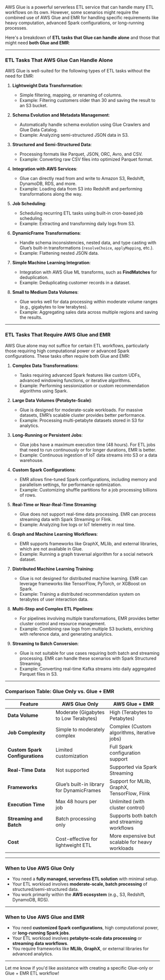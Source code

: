 AWS Glue is a powerful serverless ETL service that can handle many ETL workflows on its own. However, some scenarios might require the combined use of AWS Glue and EMR for handling specific requirements like heavy computation, advanced Spark configurations, or long-running processes.

Here's a breakdown of **ETL tasks that Glue can handle alone** and those that might need **both Glue and EMR**:

---

### **ETL Tasks That AWS Glue Can Handle Alone**
AWS Glue is well-suited for the following types of ETL tasks without the need for EMR:

1. **Lightweight Data Transformation**:
   - Simple filtering, mapping, or renaming of columns.
   - Example: Filtering customers older than 30 and saving the result to an S3 bucket.

2. **Schema Evolution and Metadata Management**:
   - Automatically handle schema evolution using Glue Crawlers and Glue Data Catalog.
   - Example: Analyzing semi-structured JSON data in S3.

3. **Structured and Semi-Structured Data**:
   - Processing formats like Parquet, JSON, ORC, Avro, and CSV.
   - Example: Converting raw CSV files into optimized Parquet format.

4. **Integration with AWS Services**:
   - Glue can directly read from and write to Amazon S3, Redshift, DynamoDB, RDS, and more.
   - Example: Loading data from S3 into Redshift and performing transformations along the way.

5. **Job Scheduling**:
   - Scheduling recurring ETL tasks using built-in cron-based job scheduling.
   - Example: Extracting and transforming daily logs from S3.

6. **DynamicFrame Transformations**:
   - Handle schema inconsistencies, nested data, and type casting with Glue’s built-in transformations (`resolveChoice`, `applyMapping`, etc.).
   - Example: Flattening nested JSON data.

7. **Simple Machine Learning Integration**:
   - Integration with AWS Glue ML transforms, such as **FindMatches** for deduplication.
   - Example: Deduplicating customer records in a dataset.

8. **Small to Medium Data Volumes**:
   - Glue works well for data processing within moderate volume ranges (e.g., gigabytes to low terabytes).
   - Example: Aggregating sales data across multiple regions and saving the results.

---

### **ETL Tasks That Require AWS Glue and EMR**
AWS Glue alone may not suffice for certain ETL workflows, particularly those requiring high computational power or advanced Spark configurations. These tasks often require both Glue and EMR:

1. **Complex Data Transformations**:
   - Tasks requiring advanced Spark features like custom UDFs, advanced windowing functions, or iterative algorithms.
   - Example: Performing sessionization or custom recommendation algorithms using Spark.

2. **Large Data Volumes (Petabyte-Scale)**:
   - Glue is designed for moderate-scale workloads. For massive datasets, EMR’s scalable cluster provides better performance.
   - Example: Processing multi-petabyte datasets stored in S3 for analytics.

3. **Long-Running or Persistent Jobs**:
   - Glue jobs have a maximum execution time (48 hours). For ETL jobs that need to run continuously or for longer durations, EMR is better.
   - Example: Continuous ingestion of IoT data streams into S3 or a data warehouse.

4. **Custom Spark Configurations**:
   - EMR allows fine-tuned Spark configurations, including memory and parallelism settings, for performance optimization.
   - Example: Customizing shuffle partitions for a job processing billions of rows.

5. **Real-Time or Near-Real-Time Streaming**:
   - Glue does not support real-time data processing. EMR can process streaming data with Spark Streaming or Flink.
   - Example: Analyzing live logs or IoT telemetry in real time.

6. **Graph and Machine Learning Workflows**:
   - EMR supports frameworks like GraphX, MLlib, and external libraries, which are not available in Glue.
   - Example: Running a graph traversal algorithm for a social network dataset.

7. **Distributed Machine Learning Training**:
   - Glue is not designed for distributed machine learning. EMR can leverage frameworks like TensorFlow, PyTorch, or XGBoost on Spark.
   - Example: Training a distributed recommendation system on terabytes of user interaction data.

8. **Multi-Step and Complex ETL Pipelines**:
   - For pipelines involving multiple transformations, EMR provides better cluster control and resource management.
   - Example: Combining raw logs from multiple S3 buckets, enriching with reference data, and generating analytics.

9. **Streaming to Batch Conversion**:
   - Glue is not suitable for use cases requiring both batch and streaming processing. EMR can handle these scenarios with Spark Structured Streaming.
   - Example: Converting real-time Kafka streams into daily aggregated Parquet files in S3.

---

### **Comparison Table: Glue Only vs. Glue + EMR**

| **Feature**                           | **AWS Glue Only**                                    | **AWS Glue + EMR**                               |
|---------------------------------------|-----------------------------------------------------|-------------------------------------------------|
| **Data Volume**                       | Moderate (Gigabytes to Low Terabytes)               | High (Terabytes to Petabytes)                   |
| **Job Complexity**                    | Simple to moderately complex                        | Complex (Custom algorithms, iterative jobs)     |
| **Custom Spark Configurations**       | Limited customization                               | Full Spark configuration support                |
| **Real-Time Data**                    | Not supported                                       | Supported via Spark Streaming                   |
| **Frameworks**                        | Glue’s built-in library for DynamicFrames           | Support for MLlib, GraphX, TensorFlow, Flink    |
| **Execution Time**                    | Max 48 hours per job                                | Unlimited (with cluster control)                |
| **Streaming and Batch**               | Batch processing only                               | Supports both batch and streaming workflows     |
| **Cost**                              | Cost-effective for lightweight ETL                 | More expensive but scalable for heavy workloads |

---

### **When to Use AWS Glue Only**
- You need a **fully managed, serverless ETL solution** with minimal setup.
- Your ETL workload involves **moderate-scale, batch processing** of structured/semi-structured data.
- You work primarily within the **AWS ecosystem** (e.g., S3, Redshift, DynamoDB, RDS).

---

### **When to Use AWS Glue and EMR**
- You need **customized Spark configurations**, high computational power, or **long-running Spark jobs**.
- Your ETL workload involves **petabyte-scale data processing** or **streaming data workflows**.
- You require frameworks like **MLlib**, **GraphX**, or external libraries for advanced analytics.

---

Let me know if you'd like assistance with creating a specific Glue-only or Glue + EMR ETL workflow!